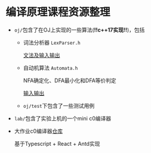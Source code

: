 # 编译原理课程资源整理

* `oj/`包含了在OJ上实现的一些算法(**!!c++17实现!!**)，包括

    * 词法分析器 `LexParser.h`

        [文法及输入输出](oj/LexParser.md)

    * 自动机算法 `Automata.h`

        NFA确定化、DFA最小化和DFA等价判定

        [输入输出](oj/Automata.md)

    * `oj/test`下包含了一些测试用例

* `lab/`包含了实验上机的一个mini c0编译器

* 大作业c0编译器[仓库](https://github.com/Zx55/c0-compiler)

    基于Typescript + React + Antd实现
